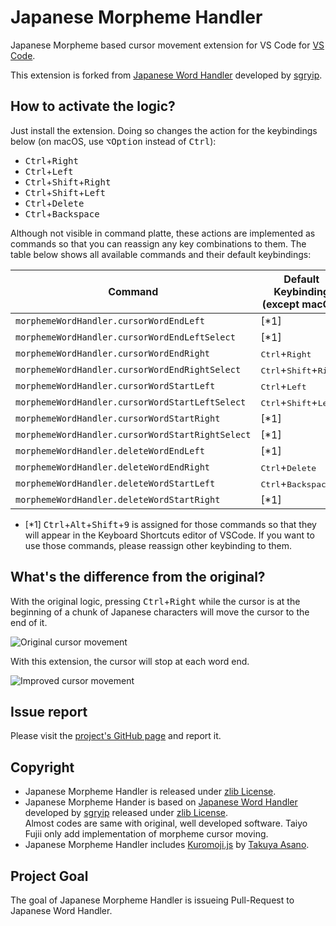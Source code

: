<!-- markdownlint-disable no-inline-html -->

# Japanese Morpheme Handler

Japanese Morpheme based cursor movement extension for VS Code for [VS Code](https://code.visualstudio.com).

This extension is forked from [Japanese Word Handler](https://github.com/sgryjp/japanese-word-handler) developed by [sgryip](https://github.com/sgryjp).



## How to activate the logic?

Just install the extension. Doing so changes the action for the keybindings
below (on macOS, use <kbd>⌥Option</kbd> instead of <kbd>Ctrl</kbd>):

- <kbd>Ctrl</kbd>+<kbd>Right</kbd>
- <kbd>Ctrl</kbd>+<kbd>Left</kbd>
- <kbd>Ctrl</kbd>+<kbd>Shift</kbd>+<kbd>Right</kbd>
- <kbd>Ctrl</kbd>+<kbd>Shift</kbd>+<kbd>Left</kbd>
- <kbd>Ctrl</kbd>+<kbd>Delete</kbd>
- <kbd>Ctrl</kbd>+<kbd>Backspace</kbd>

Although not visible in command platte, these actions are implemented as
commands so that you can reassign any key combinations to them.
The table below shows all available commands and their default keybindings:

| Command                                          | Default Keybinding (except macOS)                 | Default keybinding (for macOS)                      |
| ------------------------------------------------ | ------------------------------------------------- | --------------------------------------------------- |
| `morphemeWordHandler.cursorWordEndLeft`          | [*1]                                              | [*1]                                                |
| `morphemeWordHandler.cursorWordEndLeftSelect`    | [*1]                                              | [*1]                                                |
| `morphemeWordHandler.cursorWordEndRight`         | <kbd>Ctrl</kbd>+<kbd>Right</kbd>                  | <kbd>Option</kbd>+<kbd>Right</kbd>                  |
| `morphemeWordHandler.cursorWordEndRightSelect`   | <kbd>Ctrl</kbd>+<kbd>Shift</kbd>+<kbd>Right</kbd> | <kbd>Option</kbd>+<kbd>Shift</kbd>+<kbd>Right</kbd> |
| `morphemeWordHandler.cursorWordStartLeft`        | <kbd>Ctrl</kbd>+<kbd>Left</kbd>                   | <kbd>Option</kbd>+<kbd>Left</kbd>                   |
| `morphemeWordHandler.cursorWordStartLeftSelect`  | <kbd>Ctrl</kbd>+<kbd>Shift</kbd>+<kbd>Left</kbd>  | <kbd>Option</kbd>+<kbd>Shift</kbd>+<kbd>Left</kbd>  |
| `morphemeWordHandler.cursorWordStartRight`       | [*1]                                              | [*1]                                                |
| `morphemeWordHandler.cursorWordStartRightSelect` | [*1]                                              | [*1]                                                |
| `morphemeWordHandler.deleteWordEndLeft`          | [*1]                                              | [*1]                                                |
| `morphemeWordHandler.deleteWordEndRight`         | <kbd>Ctrl</kbd>+<kbd>Delete</kbd>                 | <kbd>Option</kbd>+<kbd>Delete</kbd>                 |
| `morphemeWordHandler.deleteWordStartLeft`        | <kbd>Ctrl</kbd>+<kbd>Backspace</kbd>              | <kbd>Option</kbd>+<kbd>Backspace</kbd>              |
| `morphemeWordHandler.deleteWordStartRight`       | [*1]                                              | [*1]                                                |

- [*1] <kbd>Ctrl</kbd>+<kbd>Alt</kbd>+<kbd>Shift</kbd>+<kbd>9</kbd> is assigned
  for those commands so that they will appear in the Keyboard Shortcuts
  editor of VSCode. If you want to use those commands, please reassign
  other keybinding to them.

## What's the difference from the original?

With the original logic, pressing <kbd>Ctrl</kbd>+<kbd>Right</kbd> while the
cursor is at the beginning of a chunk of Japanese characters will move the
cursor to the end of it.

![Original cursor movement](images/japanese-word-handler-vanilla.gif)

With this extension, the cursor will stop at each word end.

![Improved cursor movement](images/japanese-word-handler.gif)


## Issue report

Please visit the
[project's GitHub page](https://github.com/ttrace/japanese-morhpeme-handler)
and report it.

## Copyright

- Japanese Morpheme Handler is released under [zlib License](./LICENSE).
- Japanese Morpheme Hander is based on [Japanese Word Handler](https://github.com/sgryjp/japanese-word-handler) developed by [sgryip](https://github.com/sgryjp) released under [zlib License](./LICENSE_ORIGINAL).  
Almost codes are same with original, well developed software.  Taiyo Fujii only add implementation of morpheme cursor moving.
- Japanese Morpheme Handler includes [Kuromoji.js](https://github.com/takuyaa/kuromoji.js) by [Takuya Asano](https://github.com/takuyaa).

## Project Goal

The goal of Japanese Morpheme Handler is issueing Pull-Request to Japanese Word Handler.